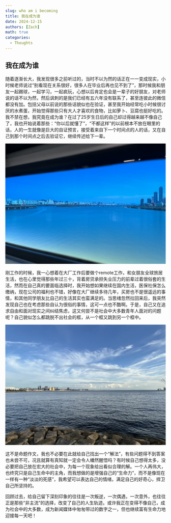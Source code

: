 ```yaml
---
slug: who am i becoming
title: 我在成为谁
date: 2024-12-15
authors: [Zach]
math: true
categories:
  - Thoughts
---
```


## 我在成为谁
随着逐渐长大，我发现很多之前听过的，当时不以为然的话正在一一变成现实，小时候老师说过“别看现在关系很好，很多人在毕业后再也见不到了”，那时候我和朋友一起踢球，一起学习，一起疯玩，心想以后肯定也会是一辈子的好朋友，对老师说的话不以为然，然后讽刺的是我们已经有五六年没有联系了，甚至连彼此的微信都没有加。包括父母以前说的那些话貌似也在验证，甚至我开始经常吃小时候很讨厌的水煮蛋，开始觉得那些只有大人才喜欢的食物，比如萝卜、豆腐也挺好吃的。我不禁在想，我究竟在成为谁？在过了25岁生日后的自己却过得越来越不像自己了，我也开始说着那些：“你以后就懂了”，“不都这样”的以前根本不放在眼里的话，人的一生就像是巨大的自证预言，接受着来自下一个时间点的人的话，又在自己到那个时间点之后去验证它，继续传述给下一辈。

![地铁滤镜下的汉江](assets/17342731763447.jpg)

刚工作的时候，我一心想着在大厂工作后要做个remote工作，和女朋友全球旅居生活，也在心里觉得那些年过三十，背着房贷承担失业压力的前辈过着很俗套的生活，然而在自己真的要面临选择时，我开始想如果继续在国内生活，医保社保怎么缴纳，现在公司的福利也不错，好像在大厂继续多待几年，买房也不是很遥远的事情，和其他同学朋友比自己的生活其实也蛮满足的。当思绪忽然拉回来后，我突然发现自己也在考虑那些自认为很俗的事情，这可一点也不酷啊。于是，自己又在追求自由和面对现实之间纠结焦虑，这又何尝不是社会中大多数青年人面对的问题呢？自己貌似怎么都跳脱不出社会的框，从一个框又跳到另一个框中。

![惬意自在的美利坚公园](assets/17342721365825.jpg)

这不是命题作文，我也不必要在此就给自己找出一个“解法”，有些问题得不到答案也未尝不可，况且就算有真知就一定会令人幡然醒悟吗？有时候自己想得太多，没必要把自己放在宏大的社会中，为每一个现象给出看似合理的解。一个人再伟大，也终究只是自己生命中的主角，而我想做的是增强自己的“生命力”，而不是像现在一样有一种“淡淡的死感”，我希望可以表达自己的情绪，满足自己的好奇心，捍卫自己所坚持的。

回顾过去，给自己留下深刻印象的往往是一次叛逆，一次偶遇，一次意外，也往往正是那些“非主流”的选择，改变了自己的人生轨迹。或许我正在变得不像自己，成为社会中的大多数，成为新闻媒体中匆匆带过的数字之一，但也继续富有生命力地迎接每一天吧！